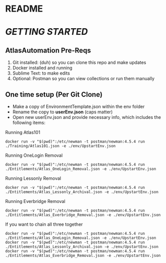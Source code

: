# README #

# ***GETTING STARTED***

## AtlasAutomation Pre-Reqs

1. Git installed: (duh) so you can clone this repo and make updates 
2. Docker installed and running
3. Sublime Text: to make edits 
4. Optional: Postman so you can view collections or run them manually


## One time setup (Per Git Clone)
 
- Make a copy of EnvironmentTemplate.json within the env folder
- Rename the copy to **userEnv.json** (caps matter)
- Open new userEnv.json and provide necessary info, which includes the following items:




Running Atlas101
```
docker run -v "$(pwd)":/etc/newman -t postman/newman:4.5.4 run ./Training/Atlas101.json -e ./env/UpstartEnv.json

```


Running OneLogin Removal
```
docker run -v "$(pwd)":/etc/newman -t postman/newman:4.5.4 run ./Entitlements/Atlas_OneLogin_Removal.json -e ./env/UpstartEnv.json

```

Running Lessonly Removal
```
docker run -v "$(pwd)":/etc/newman -t postman/newman:4.5.4 run ./Entitlements/Atlas_Lessonly_Archival.json -e ./env/UpstartEnv.json

```

Running Everbridge Removal
```
docker run -v "$(pwd)":/etc/newman -t postman/newman:4.5.4 run ./Entitlements/Atlas_Everbridge_Removal.json -e ./env/UpstartEnv.json

```

If you want to chain all three together

```
docker run -v "$(pwd)":/etc/newman -t postman/newman:4.5.4 run ./Entitlements/Atlas_OneLogin_Removal.json -e ./env/UpstartEnv.json
docker run -v "$(pwd)":/etc/newman -t postman/newman:4.5.4 run ./Entitlements/Atlas_Lessonly_Archival.json -e ./env/UpstartEnv.json
docker run -v "$(pwd)":/etc/newman -t postman/newman:4.5.4 run ./Entitlements/Atlas_Everbridge_Removal.json -e ./env/UpstartEnv.json

```